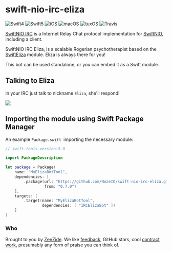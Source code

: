 # swift-nio-irc-eliza

![Swift4](https://img.shields.io/badge/swift-4-blue.svg)
![Swift5](https://img.shields.io/badge/swift-5-blue.svg)
![iOS](https://img.shields.io/badge/os-iOS-green.svg?style=flat)
![macOS](https://img.shields.io/badge/os-macOS-green.svg?style=flat)
![tuxOS](https://img.shields.io/badge/os-tuxOS-green.svg?style=flat)
![Travis](https://travis-ci.org/NozeIO/swift-nio-irc-eliza.svg?branch=develop)

[SwiftNIO IRC](https://github.com/NozeIO/swift-nio-irc)
is a Internet Relay Chat protocol implementation for
[SwiftNIO](https://github.com/apple/swift-nio),
including a client.

SwiftNIO IRC Eliza, is a scalable Rogerian psychotherapist based on
the
[SwiftEliza](https://github.com/kennysong/SwiftEliza)
module. Eliza is always there for you!

This bot can be used standalone, or you can embed it as a Swift module.

## Talking to Eliza

In your IRC just talk to nickname `Eliza`, she'll respond!

<img src="http://zeezide.de/img/irc-eliza-720x781.png" />

## Importing the module using Swift Package Manager

An example `Package.swift `importing the necessary module:

```swift
// swift-tools-version:5.0

import PackageDescription

let package = Package(
    name: "MyElizaBotTool",
    dependencies: [
        .package(url: "https://github.com/NozeIO/swift-nio-irc-eliza.git",
                 from: "0.7.0")
    ],
    targets: [
        .target(name: "MyElizaBotTool",
                dependencies: [ "IRCElizaBot" ])
    ]
)
```


### Who

Brought to you by
[ZeeZide](http://zeezide.de).
We like
[feedback](https://twitter.com/ar_institute),
GitHub stars,
cool [contract work](http://zeezide.com/en/services/services.html),
presumably any form of praise you can think of.
